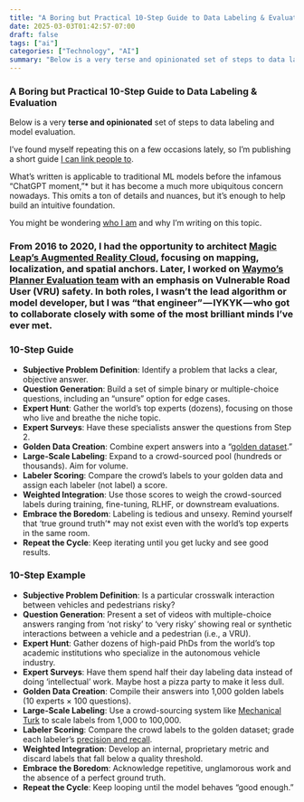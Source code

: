 ```yaml
---
title: "A Boring but Practical 10-Step Guide to Data Labeling & Evaluation"
date: 2025-03-03T01:42:57-07:00
draft: false
tags: ["ai"]
categories: ["Technology", "AI"]
summary: "Below is a very terse and opinionated set of steps to data labeling and model evaluation."
---
```


### A Boring but Practical 10-Step Guide to Data Labeling & Evaluation

Below is a very **terse and opinionated** set of steps to data labeling and model evaluation.

I’ve found myself repeating this on a few occasions lately, so I’m publishing a short guide [I can link people to](https://simonwillison.net/2024/Jul/13/give-people-something-to-link-to/).

What’s written is applicable to traditional ML models before the infamous “ChatGPT moment,”* but it has become a much more ubiquitous concern nowadays. This omits a ton of details and nuances, but it’s enough to help build an intuitive foundation.

You might be wondering [who I am](https://olshansky.info/) and why I’m writing on this topic.

### From 2016 to 2020, I had the opportunity to architect [Magic Leap’s Augmented Reality Cloud](https://www.magicleap.care/hc/en-us/articles/9312806819597-AR-Cloud), focusing on mapping, localization, and spatial anchors. Later, I worked on [Waymo’s Planner Evaluation team](https://www.linkedin.com/jobs/view/senior-software-engineer-ml-planner-evaluation-at-waymo-4120748430/) with an emphasis on Vulnerable Road User (VRU) safety. In both roles, I wasn’t the lead algorithm or model developer, but I was “that engineer” — IYKYK — who got to collaborate closely with some of the most brilliant minds I’ve ever met.

### 10-Step Guide

- **Subjective Problem Definition**: Identify a problem that lacks a clear, objective answer.
- **Question Generation**: Build a set of simple binary or multiple-choice questions, including an “unsure” option for edge cases.
- **Expert Hunt**: Gather the world’s top experts (dozens), focusing on those who live and breathe the niche topic.
- **Expert Surveys**: Have these specialists answer the questions from Step 2.
- **Golden Data Creation**: Combine expert answers into a “[golden dataset](https://en.wikipedia.org/wiki/Golden_record_%28informatics%29).”
- **Large-Scale Labeling**: Expand to a crowd-sourced pool (hundreds or thousands). Aim for volume.
- **Labeler Scoring**: Compare the crowd’s labels to your golden data and assign each labeler (not label) a score.
- **Weighted Integration**: Use those scores to weigh the crowd-sourced labels during training, fine-tuning, RLHF, or downstream evaluations.
- **Embrace the Boredom**: Labeling is tedious and unsexy. Remind yourself that ‘true ground truth’* may not exist even with the world’s top experts in the same room.
- **Repeat the Cycle**: Keep iterating until you get lucky and see good results.

### **10-Step Example**

- **Subjective Problem Definition**: Is a particular crosswalk interaction between vehicles and pedestrians risky?
- **Question Generation**: Present a set of videos with multiple-choice answers ranging from ‘not risky’ to ‘very risky’ showing real or synthetic interactions between a vehicle and a pedestrian (i.e., a VRU).
- **Expert Hunt**: Gather dozens of high-paid PhDs from the world’s top academic institutions who specialize in the autonomous vehicle industry.
- **Expert Surveys**: Have them spend half their day labeling data instead of doing ‘intellectual’ work. Maybe host a pizza party to make it less dull.
- **Golden Data Creation**: Compile their answers into 1,000 golden labels (10 experts × 100 questions).
- **Large-Scale Labeling**: Use a crowd-sourcing system like [Mechanical Turk](https://www.mturk.com/) to scale labels from 1,000 to 100,000.
- **Labeler Scoring**: Compare the crowd labels to the golden dataset; grade each labeler’s [precision and recall](https://en.wikipedia.org/wiki/Precision_and_recall).
- **Weighted Integration**: Develop an internal, proprietary metric and discard labels that fall below a quality threshold.
- **Embrace the Boredom**: Acknowledge repetitive, unglamorous work and the absence of a perfect ground truth.
- **Repeat the Cycle**: Keep looping until the model behaves “good enough.”
